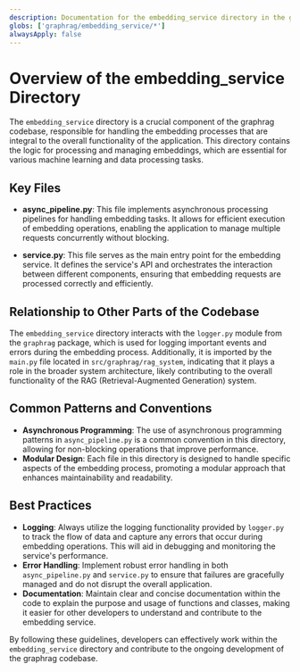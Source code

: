 ```yaml
---
description: Documentation for the embedding_service directory in the graphrag codebase.
globs: ['graphrag/embedding_service/*']
alwaysApply: false
---
```


# Overview of the embedding_service Directory

The `embedding_service` directory is a crucial component of the graphrag codebase, responsible for handling the embedding processes that are integral to the overall functionality of the application. This directory contains the logic for processing and managing embeddings, which are essential for various machine learning and data processing tasks.

## Key Files

- **async_pipeline.py**: This file implements asynchronous processing pipelines for handling embedding tasks. It allows for efficient execution of embedding operations, enabling the application to manage multiple requests concurrently without blocking.

- **service.py**: This file serves as the main entry point for the embedding service. It defines the service's API and orchestrates the interaction between different components, ensuring that embedding requests are processed correctly and efficiently.

## Relationship to Other Parts of the Codebase

The `embedding_service` directory interacts with the `logger.py` module from the `graphrag` package, which is used for logging important events and errors during the embedding process. Additionally, it is imported by the `main.py` file located in `src/graphrag/rag_system`, indicating that it plays a role in the broader system architecture, likely contributing to the overall functionality of the RAG (Retrieval-Augmented Generation) system.

## Common Patterns and Conventions

- **Asynchronous Programming**: The use of asynchronous programming patterns in `async_pipeline.py` is a common convention in this directory, allowing for non-blocking operations that improve performance.
- **Modular Design**: Each file in this directory is designed to handle specific aspects of the embedding process, promoting a modular approach that enhances maintainability and readability.

## Best Practices

- **Logging**: Always utilize the logging functionality provided by `logger.py` to track the flow of data and capture any errors that occur during embedding operations. This will aid in debugging and monitoring the service's performance.
- **Error Handling**: Implement robust error handling in both `async_pipeline.py` and `service.py` to ensure that failures are gracefully managed and do not disrupt the overall application.
- **Documentation**: Maintain clear and concise documentation within the code to explain the purpose and usage of functions and classes, making it easier for other developers to understand and contribute to the embedding service.

By following these guidelines, developers can effectively work within the `embedding_service` directory and contribute to the ongoing development of the graphrag codebase.